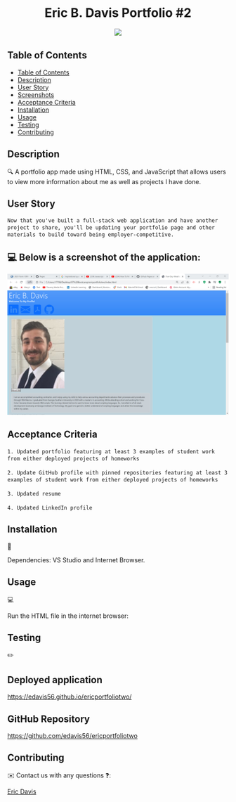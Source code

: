 <h1 align="center"> Eric B. Davis Portfolio #2 </h1>

<p align="center">
    <img src="https://img.shields.io/badge/javascript-yellow" />
</p>

## Table of Contents

- [Table of Contents](#table-of-contents)
- [Description](#description)
- [User Story](#user-story)
- [Screenshots](#screenshots)
- [Acceptance Criteria](#acceptance-criteria)
- [Installation](#installation)
- [Usage](#usage)
- [Testing](#testing)
- [Contributing](#contributing)

## Description

🔍 A portfolio app made using HTML, CSS, and JavaScript that allows users to view more information about me as well as projects I have done.

## User Story

```
Now that you've built a full-stack web application and have another project to share, you'll be updating your portfolio page and other materials to build toward being employer-competitive.
```

## 💻 Below is a screenshot of the application:

![Crazy Good Weather App](/2022-03-30_22-16-37.jpg)

## Acceptance Criteria

```
1. Updated portfolio featuring at least 3 examples of student work from either deployed projects of homeworks

2. Update GitHub profile with pinned repositories featuring at least 3 examples of student work from either deployed projects of homeworks

3. Updated resume

4. Updated LinkedIn profile
```

## Installation

💾

Dependencies: VS Studio and Internet Browser.

## Usage

💻

Run the HTML file in the internet browser:

## Testing

✏️

## Deployed application

https://edavis56.github.io/ericportfoliotwo/

## GitHub Repository

https://github.com/edavis56/ericportfoliotwo

## Contributing

✉️ Contact us with any questions ❓:

[Eric Davis](https://github.com/edavis56)
